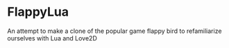 # FlappyLua
An attempt to make a clone of the popular game flappy bird to refamiliarize ourselves with Lua and Love2D
